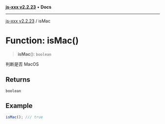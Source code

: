 [**js-xxx v2.2.23**](../README.md) • **Docs**

***

[js-xxx v2.2.23](../README.md) / isMac

# Function: isMac()

> **isMac**(): `boolean`

判断是否 MacOS

## Returns

`boolean`

## Example

```ts
isMac(); /// true
```
